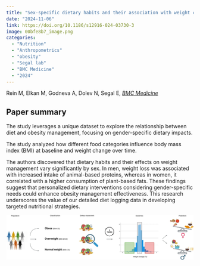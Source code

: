 ```yaml
---
title: "Sex-specific dietary habits and their association with weight change in healthy adults"
date: "2024-11-06"
link: https://doi.org/10.1186/s12916-024-03730-3
image: 00bfe8b7_image.png
categories:
  - "Nutrition"
  - "Anthropometrics"
  - "obesity"
  - "Segal lab"
  - "BMC Medicine"
  - "2024"
---
```


Rein M, Elkan M, Godneva A, Dolev N, Segal E, [*BMC Medicine*](https://doi.org/10.1186/s12916-024-03730-3)



## Paper summary 

The study leverages a unique dataset to explore the relationship between diet and obesity management, focusing on gender-specific dietary impacts. 

The study analyzed how different food categories influence body mass index (BMI) at baseline and weight change over time.

The authors discovered that dietary habits and their effects on weight management vary significantly by sex. In men, weight loss was associated with increased intake of animal-based proteins, whereas in women, it correlated with a higher consumption of plant-based fats. These findings suggest that personalized dietary interventions considering gender-specific needs could enhance obesity management effectiveness. This research underscores the value of our detailed diet logging data in developing targeted nutritional strategies.

![image](00bfe8b7_image.png)